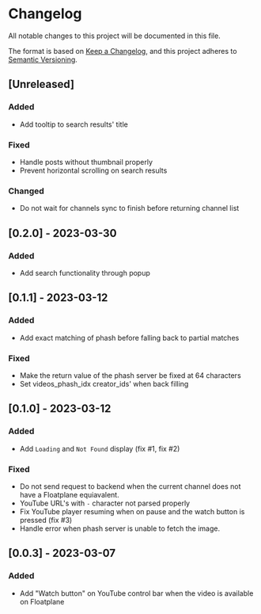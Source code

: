 # Changelog

All notable changes to this project will be documented in this file.

The format is based on [Keep a Changelog](https://keepachangelog.com/en/1.0.0/),
and this project adheres to [Semantic Versioning](https://semver.org/spec/v2.0.0.html).

## [Unreleased]

### Added
- Add tooltip to search results' title

### Fixed
- Handle posts without thumbnail properly
- Prevent horizontal scrolling on search results

### Changed
- Do not wait for channels sync to finish before returning channel list

## [0.2.0] - 2023-03-30

### Added
- Add search functionality through popup

## [0.1.1] - 2023-03-12

### Added
- Add exact matching of  phash before falling back to partial matches

### Fixed
- Make the return value of the phash server be fixed at 64 characters
- Set videos_phash_idx creator_ids' when back filling

## [0.1.0] - 2023-03-12

### Added
- Add `Loading` and `Not Found` display (fix #1, fix #2)

### Fixed

- Do not send request to backend when the current channel does not have a Floatplane equiavalent.
- YouTube URL's with `-` character not parsed properly
- Fix YouTube player resuming when on pause and the watch button is pressed (fix #3)
- Handle error when phash server is unable to fetch the image.

## [0.0.3] - 2023-03-07

### Added

- Add "Watch button" on YouTube control bar when the video is available on Floatplane
